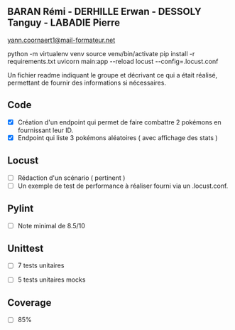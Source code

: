 ## BARAN Rémi - DERHILLE Erwan - DESSOLY Tanguy - LABADIE Pierre 

yann.coornaert1@mail-formateur.net

python -m virtualenv venv
source venv/bin/activate 
pip install -r requirements.txt
uvicorn main:app --reload 
locust --config=.locust.conf

Un fichier readme indiquant le groupe et décrivant ce qui a était réalisé, permettant de fournir des informations si nécessaires.

## Code
- [X] Création d'un endpoint qui permet de faire combattre 2 pokémons en fournissant leur ID.
- [X] Endpoint qui liste 3 pokémons aléatoires ( avec affichage des stats )

## Locust
- [ ] Rédaction d'un scénario ( pertinent )
- [ ] Un exemple de test de performance à réaliser fourni via un .locust.conf.

## Pylint
- [ ] Note minimal de 8.5/10

## Unittest
- [ ] 7 tests unitaires

- [ ] 5 tests unitaires mocks

## Coverage
- [ ] 85% 